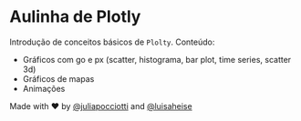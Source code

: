 # Aulinha de Plotly

Introdução de conceitos básicos de ```Plolty```. Conteúdo:
- Gráficos com go e px (scatter, histograma, bar plot, time series, scatter 3d)
- Gráficos de mapas
- Animações

Made with ❤️ by [@juliapocciotti](github.com/juliapocciotti) and [@luisaheise](github.com/luisaheise)

